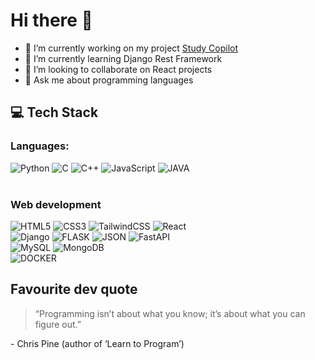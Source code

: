 # Hi there 👋

- 🔭 I’m currently working on my project [Study Copilot](https://github.com/vak-01/study-companion)
- 🌱 I’m currently learning Django Rest Framework
- 👯 I’m looking to collaborate on React projects
- 💬 Ask me about programming languages


## 💻 Tech Stack
### Languages: <br>
![Python](https://img.shields.io/badge/python-3670A0?style=for-the-badge&logo=python&logoColor=white) ![C](https://img.shields.io/badge/c-%2300599C.svg?style=for-the-badge&logo=c&logoColor=white) ![C++](https://img.shields.io/badge/c++-%2300599C.svg?style=for-the-badge&logo=c%2B%2B&logoColor=white) ![JavaScript](https://img.shields.io/badge/javascript-%23323330.svg?style=for-the-badge&logo=javascript&logoColor=%23F7DF1E) ![JAVA](https://img.shields.io/badge/Java-ED8B00?style=for-the-badge&logo=java&logoColor=white) 
<br></br>
### Web development
![HTML5](https://img.shields.io/badge/html5-%23E34F26.svg?style=for-the-badge&logo=html5&logoColor=white) ![CSS3](https://img.shields.io/badge/css3-%231572B6.svg?style=for-the-badge&logo=css3&logoColor=white) ![TailwindCSS](https://img.shields.io/badge/tailwindcss-%2338B2AC.svg?style=for-the-badge&logo=tailwind-css&logoColor=white) ![React](https://img.shields.io/badge/react-%2320232a.svg?style=for-the-badge&logo=react&logoColor=%2361DAFB) <br>
![Django](https://img.shields.io/badge/django-%23092E20.svg?style=for-the-badge&logo=django&logoColor=white) ![FLASK](https://img.shields.io/badge/Flask-000000?style=for-the-badge&logo=flask&logoColor=white) ![JSON](https://img.shields.io/badge/json-5E5C5C?style=for-the-badge&logo=json&logoColor=white) ![FastAPI](https://img.shields.io/badge/FastAPI-005571?style=for-the-badge&logo=fastapi) <br>
![MySQL](https://img.shields.io/badge/mysql-%2300f.svg?style=for-the-badge&logo=mysql&logoColor=white) ![MongoDB](https://img.shields.io/badge/MongoDB-%234ea94b.svg?style=for-the-badge&logo=mongodb&logoColor=white) <br>
![DOCKER](https://img.shields.io/badge/Docker-2CA5E0?style=for-the-badge&logo=docker&logoColor=white)


## Favourite dev quote

> “Programming isn’t about what you know; it’s about what you can figure out.”<br>
<p> - Chris Pine (author of ‘Learn to Program’)</p>
